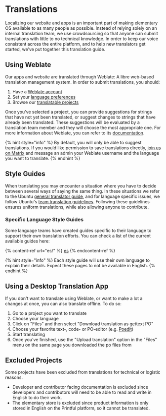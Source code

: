# Translations

Localizing our website and apps is an important part of making elementary OS available to as many people as possible. Instead of relying solely on an internal translation team, we use crowdsourcing so that anyone can submit translations with little to no technical knowledge. In order to keep our voice consistent across the entire platform, and to help new translators get started, we’ve put together this translation guide.

## Using Weblate <a href="#steps-to-begin-translation" id="steps-to-begin-translation"></a>

Our apps and website are translated through Weblate: A libre web-based translation management system. In order to submit translations, you should:

1. Have a [Weblate account](https://l10n.elementary.io/accounts/register/)
2. Set your [language preferences](https://l10n.elementary.io/accounts/profile/)
3. Browse our [translatable projects](https://l10n.elementary.io/projects/)

Once you’ve selected a project, you can provide suggestions for strings that have not yet been translated, or suggest changes to strings that have already been translated. These suggestions will be evaluated by a translation team member and they will choose the most appropriate one. For more information about Weblate, you can refer to its [documentation](https://docs.weblate.org/en/weblate-3.0.1/user/index.html).

{% hint style="info" %}
By default, you will only be able to suggest translations. If you would like permission to save translations directly, [join us on Matrix](https://matrix.to/#/%23elementary-l10n%3Amatrix.org) and message an admin your Weblate username and the language you want to translate.
{% endhint %}

## Style Guides

When translating you may encounter a situation where you have to decide between several ways of saying the same thing. In these situations we refer to the Ubuntu [general translator guide](https://help.launchpad.net/Translations/Guide), and for language specific issues, we follow Ubuntu's [team translation guidelines](https://translations.launchpad.net/+groups/ubuntu-translators). Following these guidelines ensures uniform translations, while also allowing anyone to contribute.

### Specific Language Style Guides

Some language teams have created guides specific to their language to support their own translation efforts. You can check a list of the current available guides here:

{% content-ref url="es/" %}
[es](es/)
{% endcontent-ref %}

{% hint style="info" %}
Each style guide will use their own language to explain their details. Expect these pages to not be available in English.
{% endhint %}

## Using a Desktop Translation App

If you don't want to translate using Weblate, or want to make a lot a changes at once, you can also translate offline. To do so:

1. Go to a project you want to translate
2. Choose your language
3. Click on "Files" and then select "Download translation as gettext PO"
4. Choose your favorite text-, code- or PO-editor (e.g. [Poedit](https://poedit.net/))
5. Start translating
6. Once you've finished, use the "Upload translation" option in the "Files" menu on the same page you downloaded the po files from

## Excluded Projects

Some projects have been excluded from translations for technical or logistic reasons.

* Developer and contributor facing documentation is excluded since developers and contributors will need to be able to read and write in English to do their work.
* The elementary store is excluded since product information is only stored in English on the Printful platform, so it cannot be translated.
